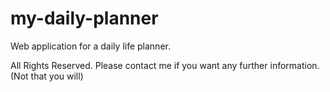 # my-daily-planner
Web application for a daily life planner.

All Rights Reserved. Please contact me if you want any further information. (Not that you will)